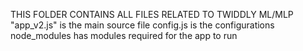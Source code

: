  THIS FOLDER CONTAINS ALL FILES RELATED TO TWIDDLY ML/MLP 
 "app_v2.js" is the main source file 
 config.js is the configurations 
 node_modules has modules required for the app to run 
